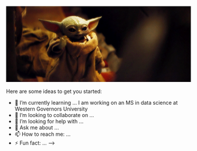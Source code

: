 ###

![Internet not working gif](https://github.com/amarcolongo/amarcolongo/blob/main/babyyoda.gif)

Here are some ideas to get you started:

- 🌱 I’m currently learning ... I am working on an MS in data science at Western Governors University
- 👯 I’m looking to collaborate on ...
- 🤔 I’m looking for help with ...
- 💬 Ask me about ...
- 📫 How to reach me: ...
- ⚡ Fun fact: ...
-->
